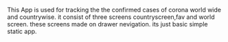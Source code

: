 This App is used for tracking the the confirmed cases of corona world wide and countrywise. it consist of three screens countryscreen,fav and world screen. these screens made on drawer nevigation. its just basic simple static app.  
